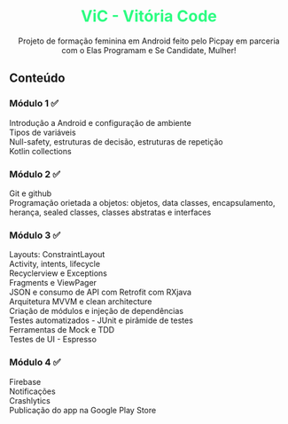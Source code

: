 <h1 align="center" style='color:#2dfc82'>
    ViC - Vitória Code
</h1>

<p align="center">
    Projeto de formação feminina em Android feito pelo Picpay em parceria com o Elas Programam e Se Candidate, Mulher!
</p>


## Conteúdo 
### Módulo 1 ✅  

Introdução a Android e configuração de ambiente  
Tipos de variáveis  
Null-safety, estruturas de decisão, estruturas de repetição  
Kotlin collections  

### Módulo 2 ✅  

Git e github  
Programação orietada a objetos: objetos, data classes, encapsulamento, herança, sealed classes, classes abstratas e interfaces  

### Módulo 3 ✅  

Layouts: ConstraintLayout  
Activity, intents, lifecycle  
Recyclerview e Exceptions  
Fragments e ViewPager  
JSON e consumo de API com Retrofit com RXjava  
Arquitetura MVVM e clean architecture  
Criação de módulos e injeção de dependências  
Testes automatizados - JUnit e pirâmide de testes  
Ferramentas de Mock e TDD  
Testes de UI - Espresso  

### Módulo 4 ✅  

Firebase  
Notificações  
Crashlytics  
Publicação do app na Google Play Store 
